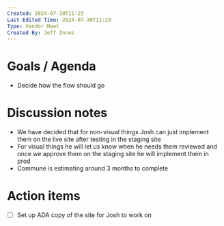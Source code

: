 ```yaml
---
Created: 2024-07-30T11:23
Last Edited Time: 2024-07-30T11:23
Type: Vendor Meet
Created By: Jeff Innes
---
```

# Goals / Agenda

- Decide how the flow should go

# Discussion notes

- We have decided that for non-visual things Josh can just implement them on the live site after testing in the staging site
- For visual things he will let us know when he needs them reviewed and once we approve them on the staging site he will implement them in prod
- Commune is estimating around 3 months to complete

# Action items

- [ ] Set up ADA copy of the site for Josh to work on